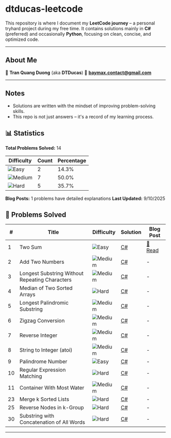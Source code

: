 # dtducas-leetcode

This repository is where I document my **LeetCode journey** – a personal tryhard project during my free time.
It contains solutions mainly in **C#** (preferred) and occasionally **Python**, focusing on clean, concise, and optimized code.

---

## About Me

👤 **Tran Quang Duong** (aka **DTDucas**)
📧 **[baymax.contact@gmail.com](mailto:baymax.contact@gmail.com)**

---

## Notes

- Solutions are written with the mindset of improving problem-solving skills.
- This repo is not just answers – it's a record of my learning process.


## 📊 Statistics

**Total Problems Solved:** 14

| Difficulty | Count | Percentage |
|------------|-------|------------|
| ![Easy](https://img.shields.io/badge/-Easy-green) | 2 | 14.3% |
| ![Medium](https://img.shields.io/badge/-Medium-orange) | 7 | 50.0% |
| ![Hard](https://img.shields.io/badge/-Hard-red) | 5 | 35.7% |

**Blog Posts:** 1 problems have detailed explanations
**Last Updated:** 9/10/2025

## 📝 Problems Solved

| # | Title | Difficulty | Solution | Blog Post |
|---|-------|------------|----------|----------|
| 1 | Two Sum | ![Easy](https://img.shields.io/badge/-Easy-green) | [C#](problems/01.cs) | [📖 Read](/blog/problem-1-two-sum/) |
| 2 | Add Two Numbers | ![Medium](https://img.shields.io/badge/-Medium-orange) | [C#](problems/02.cs) | - |
| 3 | Longest Substring Without Repeating Characters | ![Medium](https://img.shields.io/badge/-Medium-orange) | [C#](problems/03.cs) | - |
| 4 | Median of Two Sorted Arrays | ![Hard](https://img.shields.io/badge/-Hard-red) | [C#](problems/04.cs) | - |
| 5 | Longest Palindromic Substring | ![Medium](https://img.shields.io/badge/-Medium-orange) | [C#](problems/05.cs) | - |
| 6 | Zigzag Conversion | ![Medium](https://img.shields.io/badge/-Medium-orange) | [C#](problems/06.cs) | - |
| 7 | Reverse Integer | ![Medium](https://img.shields.io/badge/-Medium-orange) | [C#](problems/07.cs) | - |
| 8 | String to Integer (atoi) | ![Medium](https://img.shields.io/badge/-Medium-orange) | [C#](problems/08.cs) | - |
| 9 | Palindrome Number | ![Easy](https://img.shields.io/badge/-Easy-green) | [C#](problems/09.cs) | - |
| 10 | Regular Expression Matching | ![Hard](https://img.shields.io/badge/-Hard-red) | [C#](problems/10.cs) | - |
| 11 | Container With Most Water | ![Medium](https://img.shields.io/badge/-Medium-orange) | [C#](problems/11.cs) | - |
| 23 | Merge k Sorted Lists | ![Hard](https://img.shields.io/badge/-Hard-red) | [C#](problems/23.cs) | - |
| 25 | Reverse Nodes in k-Group | ![Hard](https://img.shields.io/badge/-Hard-red) | [C#](problems/25.cs) | - |
| 30 | Substring with Concatenation of All Words | ![Hard](https://img.shields.io/badge/-Hard-red) | [C#](problems/30.cs) | - |

---